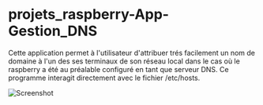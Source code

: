 # projets_raspberry-App-Gestion_DNS


Cette application permet à l'utilisateur d'attribuer trés facilement un nom de domaine à l'un des ses terminaux de son réseau local dans le cas où le raspberry a été au préalable configuré en tant que serveur DNS.
Ce programme interagit directement avec le fichier /etc/hosts.

 ![Screenshot](screenshot.png)

